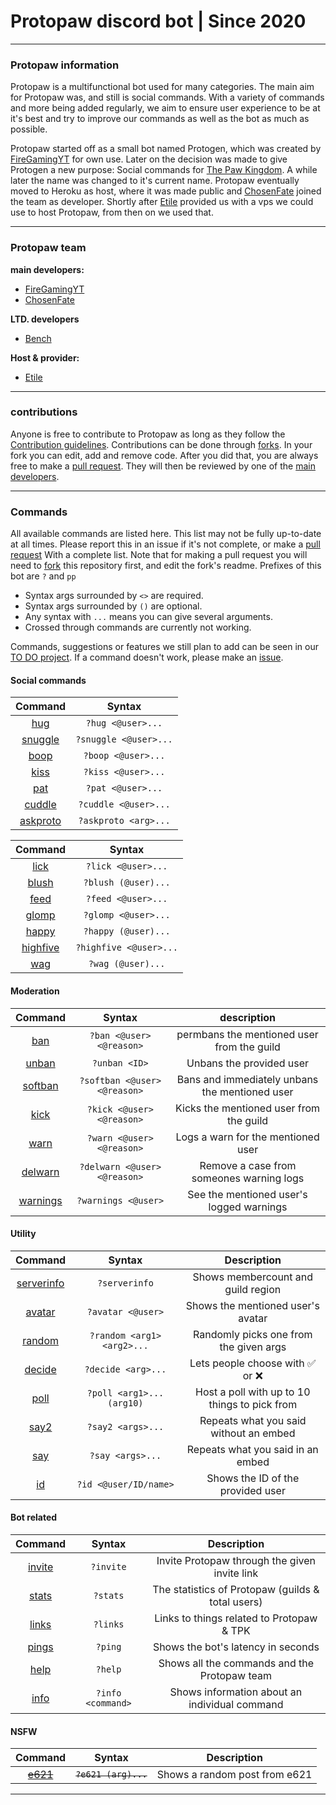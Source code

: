 # Protopaw discord bot | Since 2020
----
### Protopaw information
Protopaw is a multifunctional bot used for many categories. The main aim for Protopaw was, and still is social commands. With a variety of commands and more being added regularly, we aim to ensure user experience to be at it's best and try to improve our commands as well as the bot as much as possible.

Protopaw started off as a small bot named Protogen, which was created by [FireGamingYT](https://github.com/FireGamingYT/) for own use. Later on the decision was made to give Protogen a new purpose: Social commands for [The Paw Kingdom](https://linktr.ee/pawkingdom). A while later the name was changed to it's current name. Protopaw eventually moved to Heroku as host, where it was made public and [ChosenFate](https://github.com/Chosen-Fate) joined the team as developer. Shortly after [Etile](https://github.com/Etile0) provided us with a vps we could use to host Protopaw, from then on we used that.

---
### Protopaw team
**main developers:**
- [FireGamingYT](https://github.com/FireGamingYT/)
- [ChosenFate](https://github.com/Chosen-Fate/)

**LTD. developers**
- [Bench](https://github.com/Bench182/)

**Host & provider:**
- [Etile](https://github.com/Etile0/)
---
### contributions
Anyone is free to contribute to Protopaw as long as they follow the [Contribution guidelines](https://github.com/FireGamingYT/protogen/blob/master/CONTRIBUTING.md). Contributions can be done through [forks](https://github.com/FireGamingYT/protogen/network/members). In your fork you can edit, add and remove code. After you did that, you are always free to make a [pull request](https://github.com/FireGaming/protogen/pulls/). They will then be reviewed by one of the [main developers](https://github.com/FireGamingYT/protogen#protopaw-team).

---
### Commands
All available commands are listed here. This list may not be fully up-to-date at all times.
Please report this in an issue if it's not complete, or make a [pull request](https://github.com/FireGamingYT/protogen/pulls/) With a complete list. Note that for making a pull request you will need to [fork](https://github.com/FireGamingYT/protogen/network/members) this repository first, and edit the fork's readme. Prefixes of this bot are `?` and `pp `

* Syntax args surrounded by `<>` are required. 
* Syntax args surrounded by `()` are optional. 
* Any syntax with `...` means you can give several arguments.
* Crossed through commands are currently not working.

Commands, suggestions or features we still plan to add can be seen in our [TO DO project](https://github.com/FireGamingYT/protogen/projects/1).
If a command doesn't work, please make an [issue](https://github.com/FireGamingYT/protogen/issues/).
#### Social commands
|Command                                                                      |Syntax                |
| :-------------------------------------------------------------------------: | :------------------: |
|[hug](https://github.com/FireGamingYT/protogen/blob/master/main.py#L179)     |`?hug <@user>...`     |
|[snuggle](https://github.com/FireGamingYT/protogen/blob/master/main.py#L173) |`?snuggle <@user>...` |
|[boop](https://github.com/FireGamingYT/protogen/blob/master/main.py#L191)    |`?boop <@user>...`    |
|[kiss](https://github.com/FireGamingYT/protogen/blob/master/main.py#L197)    |`?kiss <@user>...`    |
|[pat](https://github.com/FireGamingYT/protogen/blob/master/main.py#L185)     |`?pat <@user>...`     |
|[cuddle](https://github.com/FireGamingYT/protogen/blob/master/main.py#L215)  |`?cuddle <@user>...`  |
|[askproto](https://github.com/FireGamingYT/protogen/blob/master/main.py#L355)|`?askproto <arg>...`  |

|Command                                                                      |Syntax                |  
| :-------------------------------------------------------------------------: | :------------------: |
|[lick](https://github.com/FireGamingYT/protogen/blob/master/main.py#L203)    |`?lick <@user>...`    |
|[blush](https://github.com/FireGamingYT/protogen/blob/master/main.py#L251)   |`?blush (@user)...`   |
|[feed](https://github.com/FireGamingYT/protogen/blob/master/main.py#L266)    |`?feed <@user>...`    |
|[glomp](https://github.com/FireGamingYT/protogen/blob/master/main.py#L276)   |`?glomp <@user>...`   |
|[happy](https://github.com/FireGamingYT/protogen/blob/master/main.py#L286)   |`?happy (@user)...`   |
|[highfive](https://github.com/FireGamingYT/protogen/blob/master/main.py#L301)|`?highfive <@user>...`|
|[wag](https://github.com/FireGamingYT/protogen/blob/master/main.py#L307)     |`?wag (@user)...`     |

#### Moderation
|Command                                                                        |Syntax                       |description                                      |
| :---------------------------------------------------------------------------: | :-------------------------: | :---------------------------------------------: |
|[ban](https://github.com/FireGamingYT/protogen/blob/master/main.py#L364)       |`?ban <@user> <@reason>`     |permbans the mentioned user from the guild       | 
|[unban](https://github.com/FireGamingYT/protogen/blob/master/main.py#L384)     |`?unban <ID>`                |Unbans the provided user                         |
|[softban](https://github.com/FireGamingYT/protogen/blob/master/main.py#L416)   |`?softban <@user> <@reason>` |Bans and immediately unbans the mentioned user   |
|[kick](https://github.com/FireGamingYT/protogen/blob/master/main.py#L396)      |`?kick <@user> <@reason>`    |Kicks the mentioned user from the guild          |
|[warn](https://github.com/FireGamingYT/protogen/blob/master/main.py#L505)      |`?warn <@user> <@reason>`    |Logs a warn for the mentioned user               |
|[delwarn](https://github.com/FireGamingYT/protogen/blob/master/main.py#L515)   |`?delwarn <@user> <@reason>` |Remove a case from someones warning logs         |
|[warnings](https://github.com/FireGamingYT/protogen/blob/master/main.py#L528)  |`?warnings <@user>`          |See the mentioned user's logged warnings         |

#### Utility
|Command                                                                        |Syntax                       |Description                                      |
| :-------------------------------------------------------------------------:   | :-------------------------: | :---------------------------------------------: |
|[serverinfo](https://github.com/FireGamingYT/protogen/blob/master/main.py#L153)|`?serverinfo`                |Shows membercount and guild region               |
|[avatar](https://github.com/FireGamingYT/protogen/blob/master/main.py#L130)    |`?avatar <@user>`            |Shows the mentioned user's avatar                |
|[random](https://github.com/FireGamingYT/protogen/blob/master/main.py#L328)    |`?random <arg1> <arg2>...`   |Randomly picks one from the given args           |
|[decide](https://github.com/FireGamingYT/protogen/blob/master/main.py#L458)    |`?decide <arg>...`           |Lets people choose with :white_check_mark:	or :x:|
|[poll](https://github.com/FireGamingYT/protogen/blob/master/main.py#L437)      |`?poll <arg1>... (arg10)`    |Host a poll with up to 10 things to pick from    |
|[say2](https://github.com/FireGamingYT/protogen/blob/master/main.py#L486)      |`?say2 <args>...`            |Repeats what you said without an embed           |
|[say](https://github.com/FireGamingYT/protogen/blob/master/main.py#L477)       |`?say <args>...`             |Repeats what you said in an embed                |
|[id](https://github.com/FireGamingYT/protogen/blob/master/main.py#L92)         |`?id <@user/ID/name>`        |Shows the ID of the provided user                |

#### Bot related
|Command                                                                        |Syntax                       |Description                                      |
| :-------------------------------------------------------------------------:   | :-------------------------: | :---------------------------------------------: |
|[invite](https://github.com/FireGamingYT/protogen/blob/master/main.py#L75)     |`?invite`                    |Invite Protopaw through the given invite link    |
|[stats](https://github.com/FireGamingYT/protogen/blob/master/main.py#L83)      |`?stats`                     |The statistics of Protopaw (guilds & total users)|
|[links](https://github.com/FireGamingYT/protogen/blob/master/main.py#L143)     |`?links`                     |Links to things related to Protopaw & TPK        |
|[pings](https://github.com/FireGamingYT/protogen/blob/master/main.py#L44)      |`?ping`                      |Shows the bot's latency in seconds               |
|[help](https://github.com/FireGamingYT/protogen/blob/master/main.py#L60)       |`?help`                      |Shows all the commands and the Protopaw team     |
|[info](https://github.com/FireGamingYT/protogen/blob/master/main.py#L335)      |`?info <command>`            |Shows information about an individual command    |

#### NSFW
|Command                                                                        |Syntax                       |Description                                       |
| :-------------------------------------------------------------------------:   | :-------------------------: | :----------------------------------------------: |
|~~[e621](https://github.com/FireGamingYT/protogen/blob/master/main.py#L112)~~  |~~`?e621 (arg)...`~~         |Shows a random post from e621 | NSFW channels only|
---
